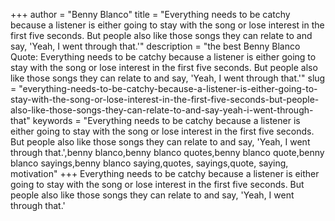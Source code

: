 +++
author = "Benny Blanco"
title = "Everything needs to be catchy because a listener is either going to stay with the song or lose interest in the first five seconds. But people also like those songs they can relate to and say, 'Yeah, I went through that.'"
description = "the best Benny Blanco Quote: Everything needs to be catchy because a listener is either going to stay with the song or lose interest in the first five seconds. But people also like those songs they can relate to and say, 'Yeah, I went through that.'"
slug = "everything-needs-to-be-catchy-because-a-listener-is-either-going-to-stay-with-the-song-or-lose-interest-in-the-first-five-seconds-but-people-also-like-those-songs-they-can-relate-to-and-say-yeah-i-went-through-that"
keywords = "Everything needs to be catchy because a listener is either going to stay with the song or lose interest in the first five seconds. But people also like those songs they can relate to and say, 'Yeah, I went through that.',benny blanco,benny blanco quotes,benny blanco quote,benny blanco sayings,benny blanco saying,quotes, sayings,quote, saying, motivation"
+++
Everything needs to be catchy because a listener is either going to stay with the song or lose interest in the first five seconds. But people also like those songs they can relate to and say, 'Yeah, I went through that.'
